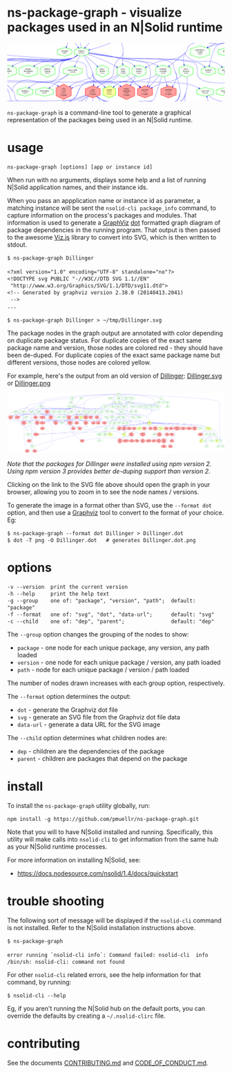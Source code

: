 ns-package-graph - visualize packages used in an N|Solid runtime
================================================================================

![](images/Dillinger-slice.png)

`ns-package-graph` is a command-line tool to generate a graphical
representation of the packages being used in an N|Solid runtime.

usage
================================================================================

    ns-package-graph [options] [app or instance id]

When run with no arguments, displays some help and a list of running N|Solid
application names, and their instance ids.

When you pass an appplication name or instance id as parameter, a matching
instance will be sent the `nsolid-cli package_info` command, to capture
information on the process's packages and modules.  That information is used to
generate a [GraphViz][] [dot][] formatted graph diagram of package dependencies
in the running program.  That output is then passed to the awesome [Viz.js][]
library to convert into SVG, which is then written to stdout.

    $ ns-package-graph Dillinger

    <?xml version="1.0" encoding="UTF-8" standalone="no"?>
    <!DOCTYPE svg PUBLIC "-//W3C//DTD SVG 1.1//EN"
     "http://www.w3.org/Graphics/SVG/1.1/DTD/svg11.dtd">
    <!-- Generated by graphviz version 2.38.0 (20140413.2041)
     -->
    ...

    $ ns-package-graph Dillinger > ~/tmp/Dillinger.svg

The package nodes in the graph output are annotated with color depending on
duplicate package status.  For duplicate copies of the exact same package name
and version, those nodes are colored red - they should have been de-duped.  For
duplicate copies of the exact same package name but different versions, those
nodes are colored yellow.

For example, here's the output from an old version of [Dillinger][]:
[Dillinger.svg](https://pmuellr.github.io/ns-package-graph/images/Dillinger.svg)
or
[Dillinger.png](https://pmuellr.github.io/ns-package-graph/images/Dillinger.png)

![PNG image of packages in the Dillinger app](images/Dillinger.png)

_Note that the packages for Dillinger were installed using npm version 2.
Using npm version 3 provides better de-duping support than version 2._

Clicking on the link to the SVG file above should open the graph in your
browser, allowing you to zoom in to see the node names / versions.

To generate the image in a format other than SVG, use the `--format dot`
option, and then use a [Graphviz][] tool to convert to the format of your
choice.  Eg:

    $ ns-package-graph --format dot Dillinger > Dillinger.dot
    $ dot -T png -O Dillinger.dot   # generates Dillinger.dot.png

[GraphViz]: http://www.graphviz.org/
[dot]: http://www.graphviz.org/pdf/dotguide.pdf
[Viz.js]: http://mdaines.github.io/viz.js/
[Dillinger]: http://dillinger.io/


options
================================================================================

    -v --version  print the current version
    -h --help     print the help text
    -g --group    one of: "package", "version", "path";  default: "package"
    -f --format   one of: "svg", "dot", "data-url";      default: "svg"
    -c --child    one of: "dep", "parent";               default: "dep"

The `--group` option changes the grouping of the nodes to show:

* `package` - one node for each unique package, any version, any path loaded
* `version` - one node for each unique package / version, any path loaded
* `path` - node for each unique package / version / path loaded

The number of nodes drawn increases with each group option, respectively.

The `--format` option determines the output:

* `dot` - generate the Graphviz dot file
* `svg` - generate an SVG file from the Graphviz dot file data
* `data-url` - generate a data URL for the SVG image

The `--child` option determines what children nodes are:

* `dep` - children are the dependencies of the package
* `parent` - children are packages that depend on the package


install
================================================================================

To install the `ns-package-graph` utility globally, run:

    npm install -g https://github.com/pmuellr/ns-package-graph.git

Note that you will to have N|Solid installed and running.  Specifically, this
utility will make calls into `nsolid-cli` to get information from the same
hub as your N|Solid runtime processes.

For more information on installing N|Solid, see:

* https://docs.nodesource.com/nsolid/1.4/docs/quickstart


trouble shooting
================================================================================

The following sort of message will be displayed if the `nsolid-cli` command is
not installed.  Refer to the N|Solid installation instructions above.

    $ ns-package-graph

    error running `nsolid-cli info`: Command failed: nsolid-cli  info
    /bin/sh: nsolid-cli: command not found

For other `nsolid-cli` related errors, see the help information for that
command, by running:

    $ nsolid-cli --help

Eg, if you aren't running the N|Solid hub on the default ports, you can override
the defaults by creating a `~/.nsolid-clirc` file.


contributing
================================================================================

See the documents [CONTRIBUTING.md](CONTRIBUTING.md) and
[CODE_OF_CONDUCT.md](CODE_OF_CONDUCT.md).
